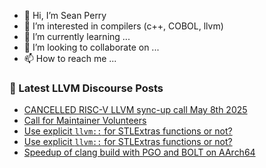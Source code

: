 - 👋 Hi, I’m Sean Perry
- 👀 I’m interested in compilers (c++, COBOL, llvm)
- 🌱 I’m currently learning ...
- 💞️ I’m looking to collaborate on ...
- 📫 How to reach me ...

<!---
s66perry/s66perry is a ✨ special ✨ repository because its `README.md` (this file) appears on your GitHub profile.
You can click the Preview link to take a look at your changes.
--->
### 📕 Latest LLVM Discourse Posts

<!-- DISCOURSE-LLVM:START -->
- [CANCELLED RISC-V LLVM sync-up call May 8th 2025](https://discourse.llvm.org/t/cancelled-risc-v-llvm-sync-up-call-may-8th-2025/86230#post_1)
- [Call for Maintainer Volunteers](https://discourse.llvm.org/t/call-for-maintainer-volunteers/86229#post_1)
- [Use explicit `llvm::` for STLExtras functions or not?](https://discourse.llvm.org/t/use-explicit-llvm-for-stlextras-functions-or-not/86141#post_19)
- [Use explicit `llvm::` for STLExtras functions or not?](https://discourse.llvm.org/t/use-explicit-llvm-for-stlextras-functions-or-not/86141#post_18)
- [Speedup of clang build with PGO and BOLT on AArch64](https://discourse.llvm.org/t/speedup-of-clang-build-with-pgo-and-bolt-on-aarch64/85118#post_3)
<!-- DISCOURSE-LLVM:END -->
